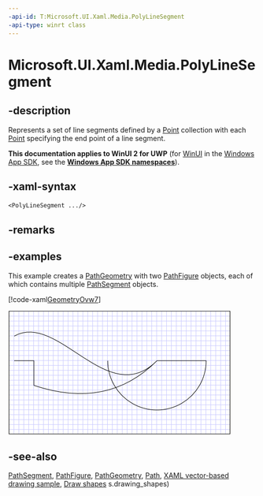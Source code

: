 ```yaml
---
-api-id: T:Microsoft.UI.Xaml.Media.PolyLineSegment
-api-type: winrt class
---
```


<!-- Class syntax.
public class PolyLineSegment : Windows.UI.Xaml.Media.PathSegment, Windows.UI.Xaml.Media.IPolyLineSegment
-->

# Microsoft.UI.Xaml.Media.PolyLineSegment

## -description
Represents a set of line segments defined by a [Point](/uwp/api/windows.foundation.point) collection with each [Point](/uwp/api/windows.foundation.point) specifying the end point of a line segment.

**This documentation applies to WinUI 2 for UWP** (for [WinUI](/windows/apps/winui/winui3/) in the [Windows App SDK](/windows/apps/windows-app-sdk/), see the **[Windows App SDK namespaces](/windows/windows-app-sdk/api/winrt/)**).

## -xaml-syntax
```xaml
<PolyLineSegment .../>
```


## -remarks

## -examples
This example creates a [PathGeometry](pathgeometry.md) with two [PathFigure](pathfigure.md) objects, each of which contains multiple [PathSegment](pathsegment.md) objects.



[!code-xaml[GeometryOvw7](../microsoft.ui.xaml/code/geometries_snip/csharp/GeometryOvw7.xaml#SnippetGeometryOvw7)]

<img src="images/PolyLineSegment_curves.gif" alt="Various line shapes created by the example" />

## -see-also
[PathSegment](pathsegment.md), [PathFigure](pathfigure.md), [PathGeometry](pathgeometry.md), [Path](../microsoft.ui.xaml.shapes/path.md), [XAML vector-based drawing sample](https://github.com/microsoftarchive/msdn-code-gallery-microsoft/tree/master/Official%20Windows%20Platform%20Sample/XAML%20vector-based%20drawing%20sample), [Draw shapes](/windows/uwp/graphics/drawing-shapes)
s.drawing_shapes)

